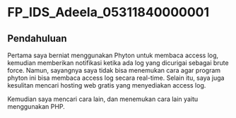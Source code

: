 # FP_IDS_Adeela_05311840000001

## Pendahuluan

Pertama saya berniat menggunakan Phyton untuk membaca access log, kemudian memberikan notifikasi ketika ada log yang dicurigai sebagai brute force. Namun, sayangnya saya tidak bisa menemukan cara agar program phyton ini bisa membaca access log secara real-time. Selain itu, saya juga kesulitan mencari hosting web gratis yang menyediakan access log.

Kemudian saya mencari cara lain, dan menemukan cara lain yaitu menggunakan PHP.
